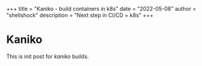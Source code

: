 +++
title = "Kaniko - build containers in k8s"
date = "2022-05-08"
author = "shellshock"
description = "Next step in CI/CD + k8s"
+++

# Kaniko

This is init post for *kaniko* builds.
